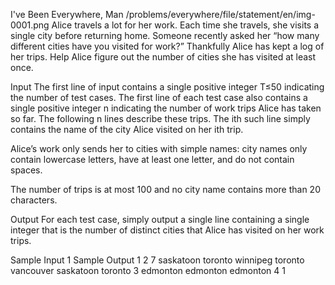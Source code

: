 I've Been Everywhere, Man
/problems/everywhere/file/statement/en/img-0001.png
Alice travels a lot for her work. Each time she travels, she visits a single city before returning home.
Someone recently asked her “how many different cities have you visited for work?” Thankfully Alice has kept a log of her trips. Help Alice figure out the number of cities she has visited at least once.

Input
The first line of input contains a single positive integer T≤50 indicating the number of test cases. The first line of each test case also contains a single positive integer n indicating the number of work trips Alice has taken so far. The following n lines describe these trips. The ith such line simply contains the name of the city Alice visited on her ith trip.

Alice’s work only sends her to cities with simple names: city names only contain lowercase letters, have at least one letter, and do not contain spaces.

The number of trips is at most 100 and no city name contains more than 20 characters.

Output
For each test case, simply output a single line containing a single integer that is the number of distinct cities that Alice has visited on her work trips.

Sample Input 1	Sample Output 1
2
7
saskatoon
toronto
winnipeg
toronto
vancouver
saskatoon
toronto
3
edmonton
edmonton
edmonton
4
1